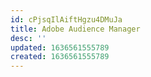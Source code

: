 ```yaml
---
id: cPjsqIlAiftHgzu4DMuJa
title: Adobe Audience Manager
desc: ''
updated: 1636561555789
created: 1636561555789
---
```


